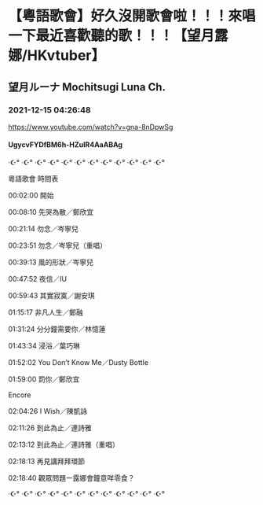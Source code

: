 # 【粵語歌會】好久沒開歌會啦！！！來唱一下最近喜歡聽的歌！！！【望月露娜/HKvtuber】

## 望月ルーナ  Mochitsugi Luna Ch.

### 2021-12-15 04:26:48

https://www.youtube.com/watch?v=gna-8nDpwSg

#### UgycvFYDfBM6h-HZulR4AaABAg

·☪° ·☪° ·☪° ·☪° ·☪° ·☪° ·☪° ·☪° ·☪° ·☪° ·☪° ·☪° 



粵語歌會 時間表



00:02:00 開始

00:08:10 先哭為散／鄭欣宜

00:21:14 勿念／岑寧兒

00:23:51 勿念／岑寧兒（重唱）

00:39:13 風的形狀／岑寧兒

00:47:52 夜信／IU

00:59:43 其實寂寞／謝安琪

01:15:17 非凡人生／鄭融

01:31:24 分分鐘需要你／林憶蓮

01:43:34 浸浴／葉巧琳

01:52:02 You Don’t Know Me／Dusty Bottle

01:59:00 罰你／鄭欣宜



Encore

02:04:26 I Wish／陳凱詠

02:11:26 到此為止／連詩雅

02:13:12 到此為止／連詩雅（重唱）



02:18:13 再見講拜拜環節

02:18:40 觀眾問題ー露娜會鐘意咩零食？



·☪° ·☪° ·☪° ·☪° ·☪° ·☪° ·☪° ·☪° ·☪° ·☪° ·☪° ·☪°

